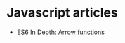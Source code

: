 # Javascript articles

- [ES6 In Depth: Arrow functions](https://hacks.mozilla.org/2015/06/es6-in-depth-arrow-functions/)